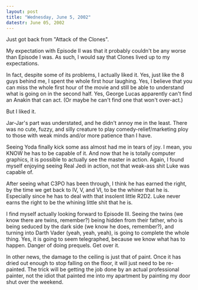 ```yaml
---
layout: post
title: "Wednesday, June 5, 2002"
datestr: June 05, 2002
---
```


Just got back from &quot;Attack of the Clones&quot;.

My expectation with Episode II was that it probably couldn't be any worse than
Episode I was. As such, I would say that Clones lived up to my expectations.

In fact, despite some of its problems, I actually liked it. Yes, just like
the 8 guys behind me, I spent the whole first hour laughing. Yes, I believe
that you can miss the whole first hour of the movie and still be able to understand
what is going on in the second half. Yes, George Lucas apparently can't find
an Anakin that can act. (Or maybe he can't find one that won't over-act.)

But I liked it.

Jar-Jar's part was understated, and he didn't annoy me in the least. There
was no cute, fuzzy, and silly creature to play comedy-relief/marketing ploy
to those with weak minds and/or more patience than I have.

Seeing Yoda finally kick some ass almost had me in tears of joy. I mean, you
KNOW he has to be capable of it. And now that he is totally computer graphics,
it is possible to actually see the master in action. Again, I found myself enjoying
seeing Real Jedi in action, not that weak-ass shit Luke was capable of.

After seeing what C3PO has been through, I think he has earned the right, by
the time we get back to IV, V, and VI, to be the whiner that he is. Especially
since he has to deal with that insolent little R2D2. Luke never earns the right
to be the whining little shit that he is.

I find myself actually looking forward to Episode III. Seeing the twins (we
know there are twins, remember?) being hidden from their father, who is being
seduced by the dark side (we know he does, remember?), and turning into Darth
Vader (yeah, yeah, yeah), is going to complete the whole thing. Yes, it is going
to seem telegraphed, because we know what has to happen. Danger of doing prequels.
Get over it.

In other news, the damage to the ceiling is just that of paint. Once it has
dried out enough to stop falling on the floor, it will just need to be re-painted.
The trick will be getting the job done by an actual professional painter, not
the idiot that painted me into my apartment by painting my door shut over the
weekend.

